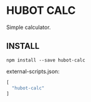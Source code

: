 # HUBOT CALC

Simple calculator.

## INSTALL

```
npm install --save hubot-calc
```

external-scripts.json:
```javascript
[
  "hubot-calc"
]
```
